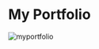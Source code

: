 # My Portfolio


![myportfolio](https://github.com/user-attachments/assets/0eabb78e-b86f-4141-8565-b6105e0417ce)
